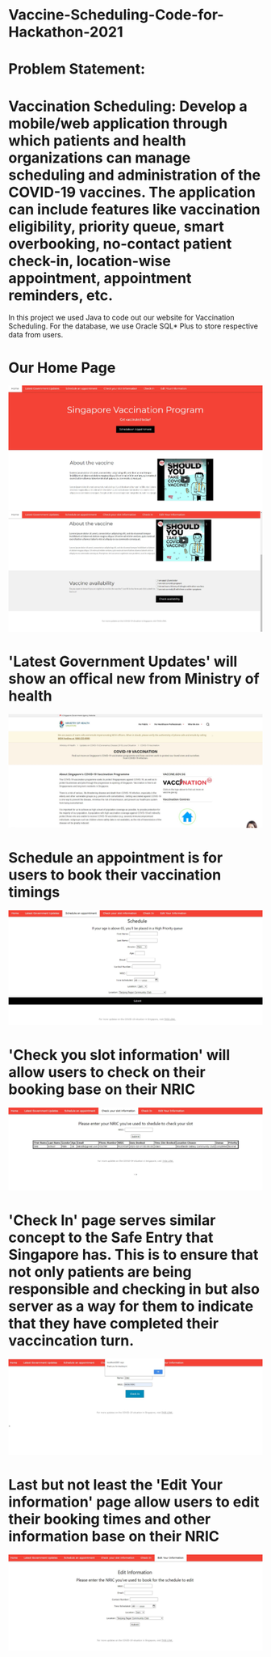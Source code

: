 # Vaccine-Scheduling-Code-for-Hackathon-2021
# Problem Statement: 
# Vaccination Scheduling: Develop a mobile/web application through which patients and health organizations can manage scheduling and administration of the COVID-19 vaccines. The application can include features like vaccination eligibility, priority queue, smart overbooking, no-contact patient check-in, location-wise appointment, appointment reminders, etc.

In this project we used Java to code out our website for Vaccination Scheduling. For the database, we use Oracle SQL* Plus to store respective data from users.

# Our Home Page
![](Images/Main1.JPG)
![](Images/Main2.JPG)

# 'Latest Government Updates' will show an offical new from Ministry of health
![](Images/Offical.JPG)

# Schedule an appointment is for users to book their vaccination timings
![](Images/Schedule.JPG)

# 'Check you slot information' will allow users to check on their booking base on their NRIC
![](Images/Check.JPG)

# 'Check In' page serves similar concept to the Safe Entry that Singapore has. This is to ensure that not only patients are being responsible and checking in but also server as a way for them to indicate that they have completed their vaccincation turn.
![](Images/Check%20in.JPG)

# Last but not least the 'Edit Your information' page allow users to edit their booking times and other information base on their NRIC
![](Images/Edit.JPG)

